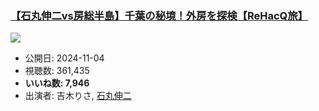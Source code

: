 ### [【石丸伸二vs房総半島】千葉の秘境！外房を探検【ReHacQ旅】](https://www.youtube.com/watch?v=41xZeoUCeOE)
[![](https://img.youtube.com/vi/41xZeoUCeOE/sddefault.jpg)](https://www.youtube.com/watch?v=41xZeoUCeOE)
-   公開日: 2024-11-04
-   視聴数: 361,435
-   **いいね数: 7,946**
-   出演者: 吉木りさ, [石丸伸二](/rehacq_fan/people/石丸伸二 "wikilink")
